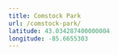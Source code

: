 ```yaml
---
title: Comstock Park
url: /comstock-park/
latitude: 43.034287400000004
longitude: -85.6655303
---
```

